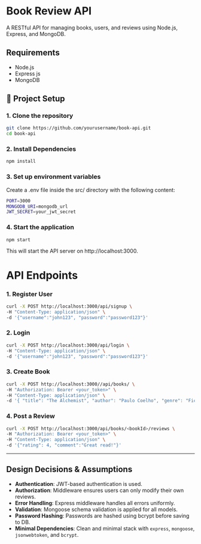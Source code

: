 # Book Review API

A RESTful API for managing books, users, and reviews using Node.js, Express, and MongoDB.


## Requirements

-   Node.js
-   Express js
-   MongoDB 

## 🚀 Project Setup


### 1. Clone the repository

```bash
git clone https://github.com/yourusername/book-api.git
cd book-api
```

### 2. Install Dependencies

```bash
npm install
```

### 3. Set up environment variables
Create a .env file inside the src/ directory with the following content:
```bash
PORT=3000
MONGODB_URI=mongodb_url
JWT_SECRET=your_jwt_secret
```

### 4. Start the application
```bash
npm start
```
This will start the API server on http://localhost:3000.

# API Endpoints
### 1. **Register User**

```bash
curl -X POST http://localhost:3000/api/signup \
-H "Content-Type: application/json" \
-d '{"username":"john123", "password":"password123"}'
```

### 2. **Login**

```bash
curl -X POST http://localhost:3000/api/login \
-H "Content-Type: application/json" \
-d '{"username":"john123", "password":"password123"}'
```

### 3. **Create Book**

```bash
curl -X POST http://localhost:3000//api/books/ \
-H "Authorization: Bearer <your_token>" \
-H "Content-Type: application/json" \
-d '{ "title": "The Alchemist", "author": "Paulo Coelho", "genre": "Fiction"}'
```

### 4. **Post a Review**

```bash
curl -X POST http://localhost:3000/api/books/<bookId>/reviews \
-H "Authorization: Bearer <your_token>" \
-H "Content-Type: application/json" \
-d '{"rating": 4, "comment":"Great read!"}'
```

---    

## Design Decisions & Assumptions

- **Authentication**: JWT-based authentication is used.
- **Authorization**: Middleware ensures users can only modify their own reviews.
- **Error Handling**: Express middleware handles all errors uniformly.
- **Validation**: Mongoose schema validation is applied for all models.
- **Password Hashing**: Passwords are hashed using bcrypt before saving to DB.
- **Minimal Dependencies**: Clean and minimal stack with `express`, `mongoose`, `jsonwebtoken`, and `bcrypt`.



